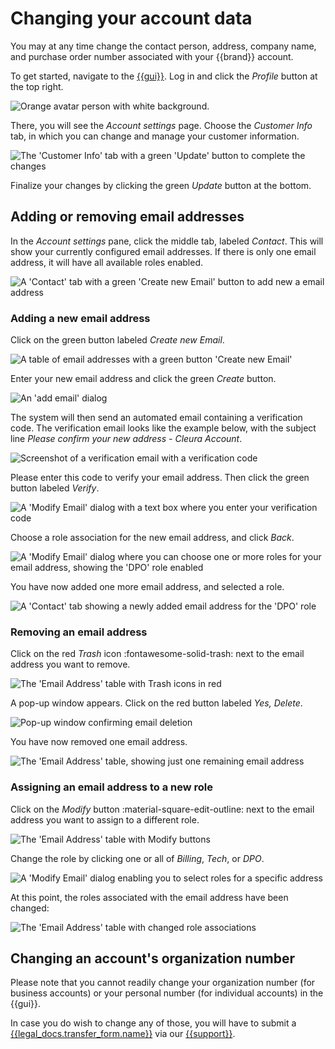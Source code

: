 # Changing your account data

You may at any time change the contact person, address, company name, and purchase order number associated with your {{brand}} account.

To get started, navigate to the [{{gui}}](https://{{gui_domain}}).
Log in and click the _Profile_ button at the top right.

![Orange avatar person with white background.](assets/profile.png)

There, you will see the _Account settings_ page.
Choose the _Customer Info_ tab, in which you can change and manage your customer information.

![The 'Customer Info' tab with a green 'Update' button to complete the changes](assets/changecustomerinfo2.png)

Finalize your changes by clicking the green _Update_ button at the bottom.

## Adding or removing email addresses

In the _Account settings_ pane, click the middle tab, labeled _Contact_.
This will show your currently configured email addresses.
If there is only one email address, it will have all available roles enabled.

![A 'Contact' tab with a green 'Create new Email' button to add new a email address](assets/contact.png)

### Adding a new email address

Click on the green button labeled _Create new Email_.

![A table of email addresses with a green button 'Create new Email'](assets/create.png)

Enter your new email address and click the green _Create_ button.

![An 'add email' dialog](assets/addemail.png)

The system will then send an automated email containing a verification code.
The verification email looks like the example below, with the subject line _Please confirm your new address - Cleura Account_.

![Screenshot of a verification email with a verification code](assets/verifyemail.png)

Please enter this code to verify your email address. Then click the green button labeled _Verify_.

![A 'Modify Email' dialog with a text box where you enter your verification code](assets/verify.png)

Choose a role association for the new email address, and click _Back_.

![A 'Modify Email' dialog where you can choose one or more roles for your email address, showing the 'DPO' role enabled](assets/emailrole.png)

You have now added one more email address, and selected a role.

![A 'Contact' tab showing a newly added email address for the 'DPO' role](assets/emaildone.png)

### Removing an email address

Click on the red _Trash_ icon :fontawesome-solid-trash: next to the email address you want to remove.

![The 'Email Address' table with Trash icons in red](assets/trash-role.png)

A pop-up window appears. Click on the red button labeled _Yes, Delete_.

![Pop-up window confirming email deletion](assets/delete.png)

You have now removed one email address.

![The 'Email Address' table, showing just one remaining email address](assets/left.png)

### Assigning an email address to a new role

Click on the _Modify_ button :material-square-edit-outline: next to the email address you want to assign to a different role.

![The 'Email Address' table with Modify buttons](assets/trash-role.png)

Change the role by clicking one or all of _Billing_, _Tech_, or _DPO_.

![A 'Modify Email' dialog enabling you to select roles for a specific address](assets/changerole.png)

At this point, the roles associated with the email address have been changed:

![The 'Email Address' table with changed role associations](assets/changedone.png)

## Changing an account's organization number

Please note that you cannot readily change your organization number (for business accounts) or your personal number (for individual accounts) in the {{gui}}.

In case you do wish to change any of those, you will have to submit a [{{legal_docs.transfer_form.name}}]({{legal_docs.transfer_form.url}}) via our [{{support}}](https://{{support_domain}}/servicedesk).

